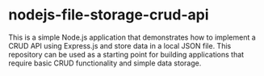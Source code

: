 # nodejs-file-storage-crud-api
This is a simple Node.js application that demonstrates how to implement a CRUD API using Express.js and store data in a local JSON file. This repository can be used as a starting point for building applications that require basic CRUD functionality and simple data storage.
